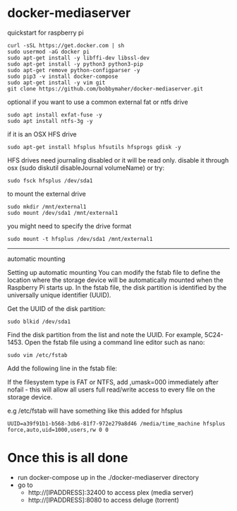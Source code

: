 # docker-mediaserver


quickstart for raspberry pi


    curl -sSL https://get.docker.com | sh
    sudo usermod -aG docker pi
    sudo apt-get install -y libffi-dev libssl-dev
    sudo apt-get install -y python3 python3-pip
    sudo apt-get remove python-configparser -y
    sudo pip3 -v install docker-compose
    sudo apt-get install -y vim git
    git clone https://github.com/bobbymaher/docker-mediaserver.git



optional if you want to use a common external fat or ntfs drive

    sudo apt install exfat-fuse -y
    sudo apt install ntfs-3g -y

if it is an OSX HFS drive

    sudo apt-get install hfsplus hfsutils hfsprogs gdisk -y

HFS drives need journaling disabled or it will be read only. disable it through osx (sudo diskutil disableJournal volumeName) or try:

    sudo fsck hfsplus /dev/sda1



to mount the external drive

    sudo mkdir /mnt/external1
    sudo mount /dev/sda1 /mnt/external1

you might need to specify the drive format

    sudo mount -t hfsplus /dev/sda1 /mnt/external1
---
automatic mounting

Setting up automatic mounting
You can modify the fstab file to define the location where the storage device will be automatically mounted when the Raspberry Pi starts up. In the fstab file, the disk partition is identified by the universally unique identifier (UUID).

Get the UUID of the disk partition:

    sudo blkid /dev/sda1
Find the disk partition from the list and note the UUID. For example, 5C24-1453.
Open the fstab file using a command line editor such as nano:

    sudo vim /etc/fstab
Add the following line in the fstab file:


If the filesystem type is FAT or NTFS, add ,umask=000 immediately after nofail - this will allow all users full read/write access to every file on the storage device.


e.g /etc/fstab will have something like this added for hfsplus

    UUID=a39f91b1-b568-3db6-81f7-972e279a8d46 /media/time_machine hfsplus force,auto,uid=1000,users,rw 0 0





# Once this is all done
- run docker-compose up in the ./docker-mediaserver directory
- go to
  - http://[IPADDRESS]:32400 to access plex (media server)
  - http://[IPADDRESS]:8080 to access deluge (torrent)